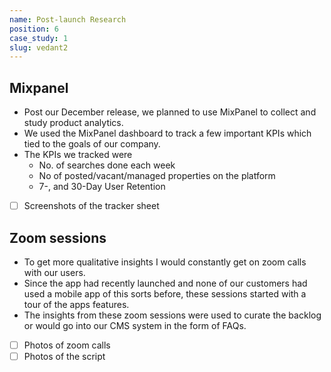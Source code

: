 ```yaml
---
name: Post-launch Research
position: 6
case_study: 1
slug: vedant2
---
```


## Mixpanel
- Post our December release, we planned to use MixPanel to collect and study product analytics. 
- We used the MixPanel dashboard to track a few important KPIs which tied to the goals of our company. 
- The KPIs we tracked were
	- No. of searches done each week
	- No of posted/vacant/managed properties on the platform
	- 7-, and 30-Day User Retention
- [ ] Screenshots of the tracker sheet

## Zoom sessions
- To get more qualitative insights I would constantly get on zoom calls with our users.
- Since the app had recently launched and none of our customers had used a mobile app of this sorts before, these sessions started with a tour of the apps features.
- The insights from these zoom sessions were used to curate the backlog or would go into our CMS system in the form of FAQs. 
- [ ] Photos of zoom calls
- [ ] Photos of the script